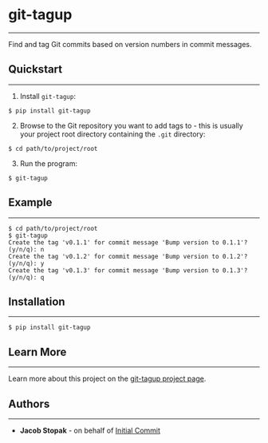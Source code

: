 # git-tagup
---

Find and tag Git commits based on version numbers in commit messages.

## Quickstart
---

1) Install `git-tagup`:

```shell
$ pip install git-tagup
```

2) Browse to the Git repository you want to add tags to - this is usually your project root directory containing the `.git` directory:

```shell
$ cd path/to/project/root
```

3) Run the program:

```shell
$ git-tagup
```

## Example
---

```shell
$ cd path/to/project/root
$ git-tagup
Create the tag 'v0.1.1' for commit message 'Bump version to 0.1.1'? (y/n/q): n
Create the tag 'v0.1.2' for commit message 'Bump version to 0.1.2'? (y/n/q): y
Create the tag 'v0.1.3' for commit message 'Bump version to 0.1.3'? (y/n/q): q
```

## Installation
---

```shell
$ pip install git-tagup
```

## Learn More
---

Learn more about this project on the [git-tagup project page](https://initialcommit.com/projects/git-tagup).

## Authors
---

* **Jacob Stopak** - on behalf of [Initial Commit](https://initialcommit.com)

